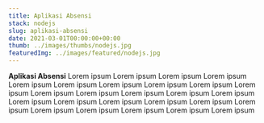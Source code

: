 ```yaml
---
title: Aplikasi Absensi
stack: nodejs
slug: aplikasi-absensi
date: 2021-03-01T00:00:00+00:00
thumb: ../images/thumbs/nodejs.jpg
featuredImg: ../images/featured/nodejs.jpg
---
```


**Aplikasi Absensi**
Lorem ipsum Lorem ipsum Lorem ipsum Lorem ipsum Lorem ipsum Lorem ipsum Lorem ipsum Lorem ipsum Lorem ipsum Lorem ipsum Lorem ipsum Lorem ipsum Lorem ipsum Lorem ipsum Lorem ipsum Lorem ipsum Lorem ipsum Lorem ipsum Lorem ipsum Lorem ipsum Lorem ipsum Lorem ipsum Lorem ipsum Lorem ipsum Lorem ipsum Lorem ipsum
